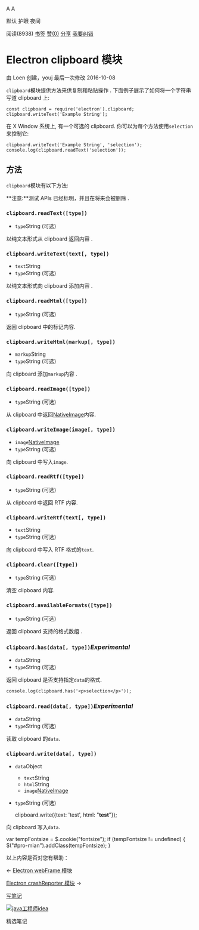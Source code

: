 [](javascript:; "折叠/展开")[](javascript:; "视觉主题设置")

A A

默认 护眼 夜间

阅读(8938) [书签](javascript:;) [赞(0)](javascript:;) [分享](javascript:; "分享") [我要纠错](/edit/electronmanual/electronmanual-clipboard)

Electron clipboard 模块
=====================

由 Loen 创建，youj 最后一次修改 2016-10-08

`clipboard`模块提供方法来供复制和粘贴操作 . 下面例子展示了如何将一个字符串写道 clipboard 上:

    const clipboard = require('electron').clipboard;
    clipboard.writeText('Example String');
    

在 X Window 系统上, 有一个可选的 clipboard. 你可以为每个方法使用`selection`来控制它:

    clipboard.writeText('Example String', 'selection');
    console.log(clipboard.readText('selection'));
    

方法
--

`clipboard`模块有以下方法:

**注意:**测试 APIs 已经标明，并且在将来会被删除 .

### `clipboard.readText([type])`

*   `type`String (可选)

以纯文本形式从 clipboard 返回内容 .

### `clipboard.writeText(text[, type])`

*   `text`String
*   `type`String (可选)

以纯文本形式向 clipboard 添加内容 .

### `clipboard.readHtml([type])`

*   `type`String (可选)

返回 clipboard 中的标记内容.

### `clipboard.writeHtml(markup[, type])`

*   `markup`String
*   `type`String (可选)

向 clipboard 添加`markup`内容 .

### `clipboard.readImage([type])`

*   `type`String (可选)

从 clipboard 中返回[NativeImage](https://www.w3cschool.cn/electronmanual/electronmanual-native-image.html)内容.

### `clipboard.writeImage(image[, type])`

*   `image`[NativeImage](https://www.w3cschool.cn/electronmanual/electronmanual-native-image.html)
*   `type`String (可选)

向 clipboard 中写入`image`.

### `clipboard.readRtf([type])`

*   `type`String (可选)

从 clipboard 中返回 RTF 内容.

### `clipboard.writeRtf(text[, type])`

*   `text`String
*   `type`String (可选)

向 clipboard 中写入 RTF 格式的`text`.

### `clipboard.clear([type])`

*   `type`String (可选)

清空 clipboard 内容.

### `clipboard.availableFormats([type])`

*   `type`String (可选)

返回 clipboard 支持的格式数组 .

### `clipboard.has(data[, type])`_Experimental_

*   `data`String
*   `type`String (可选)

返回 clipboard 是否支持指定`data`的格式.

    console.log(clipboard.has('<p>selection</p>'));
    

### `clipboard.read(data[, type])`_Experimental_

*   `data`String
*   `type`String (可选)

读取 clipboard 的`data`.

### `clipboard.write(data[, type])`

*   `data`Object
    *   `text`String
    *   `html`String
    *   `image`[NativeImage](https://www.w3cschool.cn/electronmanual/electronmanual-native-image.html)
*   `type`String (可选)

    clipboard.write({text: 'test', html: "<b>test</b>"});
    

向 clipboard 写入`data`.

var tempFontsize = $.cookie("fontsize"); if (tempFontsize != undefined) { $("#pro-mian").addClass(tempFontsize); }

以上内容是否对您有帮助：

← [Electron webFrame 模块](/electronmanual/electronmanual-web-frame.html "上一篇：Electron webFrame 模块")

[Electron crashReporter 模块](/electronmanual/electronmanual-crash-reporter.html "下一篇：Electron crashReporter 模块") →

[写笔记](javascript:;)

[![java工程师idea](/attachments/image/20190115/1547553980272487.png)](https://www.w3cschool.cn/minicourse/play/javabasics_idea_my)

精选笔记